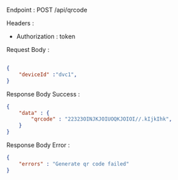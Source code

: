 Endpoint : POST /api/qrcode

Headers :
- Authorization : token

Request Body :

```json

{
    "deviceId" :"dvc1",
}

```

Response Body Success : 

```json
{
    "data" : {
        "qrcode" : "22323OINJKJOIUOQKJOIOI//.kIjkIhk",
    }
}
```

Response Body Error :

```json
{
    "errors" : "Generate qr code failed"
}
